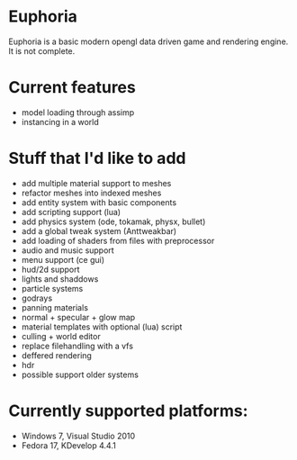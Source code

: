 Euphoria
=======

Euphoria is a basic modern opengl data driven game and rendering engine. It is not complete.

Current features
=======
* model loading through assimp
* instancing in a world

Stuff that I'd like to add
=======
* add multiple material support to meshes
* refactor meshes into indexed meshes
* add entity system with basic components
* add scripting support (lua)
* add physics system (ode, tokamak, physx, bullet)
* add a global tweak system (Anttweakbar)
* add loading of shaders from files with preprocessor
* audio and music support
* menu support (ce gui)
* hud/2d support
* lights and shaddows
* particle systems
* godrays
* panning materials
* normal + specular + glow map
* material templates with optional (lua) script
* culling + world editor
* replace filehandling with a vfs
* deffered rendering
* hdr
* possible support older systems

Currently supported platforms:
=======

* Windows 7, Visual Studio 2010
* Fedora 17, KDevelop 4.4.1